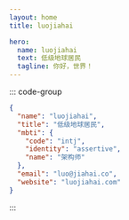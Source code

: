 ```yaml
---
layout: home
title: luojiahai

hero:
  name: luojiahai
  text: 低级地球居民
  tagline: 你好，世界！
---
```


::: code-group

```json [我是谁.json] :line-numbers
{
  "name": "luojiahai",
  "title": "低级地球居民",
  "mbti": {
    "code": "intj",
    "identity": "assertive",
    "name": "架构师"
  },
  "email": "luo@jiahai.co",
  "website": "luojiahai.com"
}
```

:::
